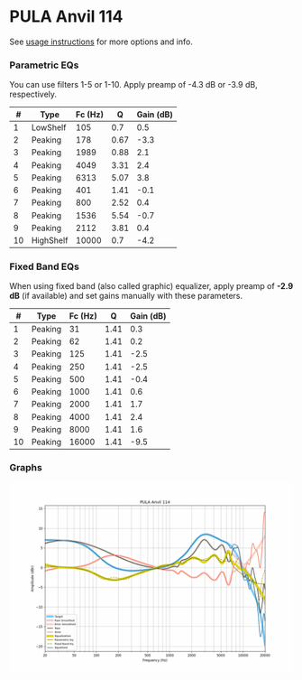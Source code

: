 # PULA Anvil 114
See [usage instructions](https://github.com/jaakkopasanen/AutoEq#usage) for more options and info.

### Parametric EQs
You can use filters 1-5 or 1-10. Apply preamp of -4.3 dB or -3.9 dB, respectively.

|   # | Type      |   Fc (Hz) |    Q |   Gain (dB) |
|-----|-----------|-----------|------|-------------|
|   1 | LowShelf  |       105 | 0.7  |         0.5 |
|   2 | Peaking   |       178 | 0.67 |        -3.3 |
|   3 | Peaking   |      1989 | 0.88 |         2.1 |
|   4 | Peaking   |      4049 | 3.31 |         2.4 |
|   5 | Peaking   |      6313 | 5.07 |         3.8 |
|   6 | Peaking   |       401 | 1.41 |        -0.1 |
|   7 | Peaking   |       800 | 2.52 |         0.4 |
|   8 | Peaking   |      1536 | 5.54 |        -0.7 |
|   9 | Peaking   |      2112 | 3.81 |         0.4 |
|  10 | HighShelf |     10000 | 0.7  |        -4.2 |

### Fixed Band EQs
When using fixed band (also called graphic) equalizer, apply preamp of **-2.9 dB** (if available) and set gains manually with these parameters.

|   # | Type    |   Fc (Hz) |    Q |   Gain (dB) |
|-----|---------|-----------|------|-------------|
|   1 | Peaking |        31 | 1.41 |         0.3 |
|   2 | Peaking |        62 | 1.41 |         0.2 |
|   3 | Peaking |       125 | 1.41 |        -2.5 |
|   4 | Peaking |       250 | 1.41 |        -2.5 |
|   5 | Peaking |       500 | 1.41 |        -0.4 |
|   6 | Peaking |      1000 | 1.41 |         0.6 |
|   7 | Peaking |      2000 | 1.41 |         1.7 |
|   8 | Peaking |      4000 | 1.41 |         2.4 |
|   9 | Peaking |      8000 | 1.41 |         1.6 |
|  10 | Peaking |     16000 | 1.41 |        -9.5 |

### Graphs
![](./PULA%20Anvil%20114.png)
